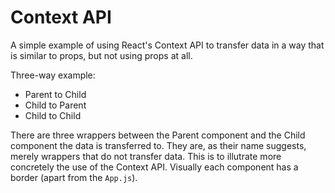 # Context API
A simple example of using React's Context API to transfer data in a way that is similar to props, but not using props at all.

Three-way example:

- Parent to Child
- Child to Parent
- Child to Child

There are three wrappers between the Parent component and the Child component the data is transferred to. They are, as their name suggests, merely wrappers that do not transfer data. This is to illutrate more concretely the use of the Context API. Visually each component has a border (apart from the `App.js`).